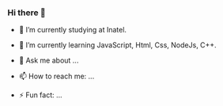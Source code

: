 ### Hi there 👋


- 🔭 I’m currently studying at Inatel.
- 🌱 I’m currently learning JavaScript, Html, Css, NodeJs, C++.
- 💬 Ask me about ...
- 📫 How to reach me: ...

- ⚡ Fun fact: ...

